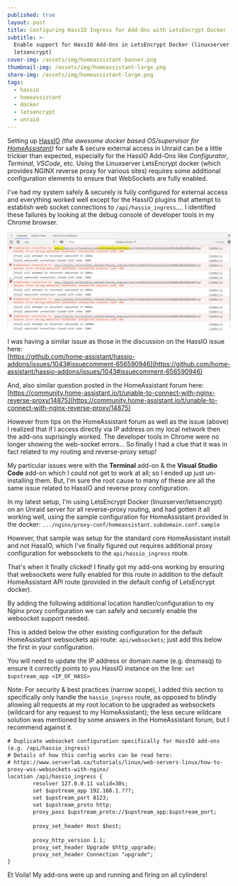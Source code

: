 ```yaml
---
published: true
layout: post
title: Configuring HassIO Ingress for Add-Ons with LetsEncrypt Docker
subtitle: >-
  Enable support for HassIO Add-Ons in LetsEncrypt Docker (linuxserver
  letsencrypt)
cover-img: /assets/img/homeassistant-banner.png
thumbnail-img: /assets/img/homeassistant-large.png
share-img: /assets/img/homeassistant-large.png
tags:
  - hassio
  - homeassistant
  - docker
  - letsencrypt
  - unraid
---
```

Setting up [HassIO](https://www.home-assistant.io/blog/2017/07/25/introducing-hassio/) *(the awesome docker based OS/supervisor for [HomeAssistant](https://www.home-assistant.io/))* for safe & secure external access in Unraid can be a little trickier than expected, especially for the HassIO Add-Ons like _Configurator_, _Terminal_, _VSCode_, etc.  Using the Linuxserver LetsEncrypt docker (which provides NGINX reverse proxy for various sites) requires some additional configuration elements to ensure that WebSockets are fully enabled.

I've had my system safely & securely is fully configured for external access and everything worked well except for the HassIO plugins that attempt to establish web socket connections to `/api/hassio_ingress`.... I identified these failures by looking at the debug console of developer tools in my Chrome browser.

<img src="../assets/img/2020-07-23-hassio-ingress-configuration-for-letsencrypt-docker/hassio-ingress-errors.png " class="medium center" data-zoomable />

I was having a similar issue as those in the discussion on the HassIO issue here:  
[https://github.com/home-assistant/hassio-addons/issues/1043#issuecomment-656590946](https://github.com/home-assistant/hassio-addons/issues/1043#issuecomment-656590946)

And, also similar question posted in the HomeAssistant forum here:  
[https://community.home-assistant.io/t/unable-to-connect-with-nginx-reverse-proxy/14875](https://community.home-assistant.io/t/unable-to-connect-with-nginx-reverse-proxy/14875)

However from tips on the HomeAssistant forum as well as the issue (above) I realized that if I access directly via IP address on my local network then the add-ons suprisingly worked. The developer tools in Chrome were no longer showing the web-socket errors...  So finally I had a clue that it was in fact related to my routing and reverse-proxy setup!

My particular issues were with the **Terminal** add-on & the **Visual Studio Code** add-on which I could not get to work at all; so I ended up just un-installing them. But, I'm sure the root cause to many of these are all the same issue related to HassIO and reverse proxy configuration.

In my latest setup, I'm using LetsEncrypt Docker (linuxserver/letsencrypt) on an Unraid server for all reverse-proxy routing, and had gotten it all working well, using the sample configuration for HomeAssistant provided in the docker:
`.../nginx/proxy-conf/homeassistant.subdomain.conf.sample`

However, that sample was setup for the standard core HomeAssistant install and not HassIO, which I've finally figured out requires additional proxy configuration for websockets to the `api/hassio_ingress` route.

That's when it finally clicked! I finally got my add-ons working by ensuring that websockets were fully enabled for this route in addition to the default HomeAssistant API route (provided in the default config of LetsEncrypt docker).

By adding the following additional location handler/configuration to my Nginx proxy configuration we can safely and securely enable the websocket support needed.

This is added below the other existing configuration for the default HomeAssistant websockets api route: `api/websockets`; just add this below the first in your configuration.

You will need to update the IP address or domain name (e.g. dnsmasq) to ensure it correctly points to you HassIO instance on the line: `set $upstream_app <IP_OF_HASS>`

Note: For security & best practices (narrow scope), I added this section to specifically only handle the `hassio_ingress` route, as opposed to blindly allowing all requests at my root location to be upgraded as websockets (wildcard for any request to my HomeAssistant); the less secure wildcare solution was mentioned by some answers in the HomeAssistant forum, but I recommend against it.

```
# Duplicate websocket configuration specifically for HassIO add-ons (e.g. /api/hassio_ingress)
# Details of how this config works can be read here:
# https://www.serverlab.ca/tutorials/linux/web-servers-linux/how-to-proxy-wss-websockets-with-nginx/
location /api/hassio_ingress {
        resolver 127.0.0.11 valid=30s;
        set $upstream_app 192.168.1.???;
        set $upstream_port 8123;
        set $upstream_proto http;
        proxy_pass $upstream_proto://$upstream_app:$upstream_port;

        proxy_set_header Host $host;

        proxy_http_version 1.1;
        proxy_set_header Upgrade $http_upgrade;
        proxy_set_header Connection "upgrade";
}
```

Et Voila! My add-ons were up and running and firing on all cylinders!
